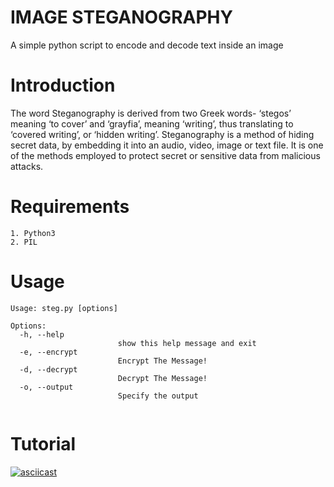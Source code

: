 # IMAGE STEGANOGRAPHY
A simple python script to encode and decode text inside an image

# Introduction
The word Steganography is derived from two Greek words- ‘stegos’ meaning ‘to cover’ and ‘grayfia’, meaning ‘writing’, thus translating to ‘covered writing’, or ‘hidden writing’. Steganography is a method of hiding secret data, by embedding it into an audio, video, image or text file. It is one of the methods employed to protect secret or sensitive data from malicious attacks.

# Requirements
```
1. Python3
2. PIL
```
# Usage
```
Usage: steg.py [options]

Options:
  -h, --help            
                        show this help message and exit
  -e, --encrypt
                        Encrypt The Message!
  -d, --decrypt
                        Decrypt The Message!
  -o, --output
                        Specify the output
                      
 ```
# Tutorial


[![asciicast](https://asciinema.org/a/e2bQzgczJ5VH6aAR2MLSyhpc1.png)](https://asciinema.org/a/e2bQzgczJ5VH6aAR2MLSyhpc1)
